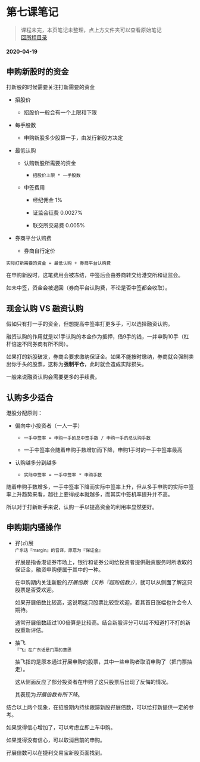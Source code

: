 # 第七课笔记

> 课程未完，本页笔记未整理，点上方文件夹可以查看原始笔记<br/>[回所程目录](/ichangtou/stock/hk_stock_newlucky/README.md)

#### 2020-04-19

## 申购新股时的资金

打新股的时候需要关注打新需要的资金

+ 招股价

  - 招股价一般会有一个上限和下限

+ 每手股数

  - 申购新股多少股算一手，由发行新股方决定

+ 最低认购

  - 认购新股所需要的资金

    + `招股价上限 * 一手股数`

  - 中签费用

    + 经纪佣金 1%

    + 证监会征费 0.0027%

    + 联交所交易费 0.005%

+ 券商平台认购费

  - 券商自行定价

`实际打新需要的资金 = 最低认购 + 券商平台认购费`

在申购新股时，这笔费用会被冻结，中签后会由券商转交给港交所和证监会。

如未中签，资金会被退回（券商平台认购费，不论是否中签都会收取）。

## 现金认购 VS 融资认购

假如只有打一手的资金，但想提高中签率打更多手，可以选择融资认购。

融资认购的作用就是以1手认购的本金作为抵押，借9手的钱，一并申购10手（杠杆倍速不同券商有所不同）。

如果打的新股破发，券商会要求缴纳保证金。如果不能按时缴纳，券商就会强制卖出你手头的股票，这称为**强制平仓**，此时就会造成实际损失。

一般来说融资认购会需要更多的手续费。

## 认购多少适合

港股分配原则：

+ 偏向中小投资者（一人一手）

  - `一手中签率 = 申购一手的总中签手数 / 申购一手的总认购手数`

  - 一手中签率会随着申购手数增加而下降，申购1手时的一手中签率最高

+ 认购越多分到越多

  - `实际中签率 = 一手中签率 * 申购手数`

随着申购手数增多，一手中签率下降而实际中签率上升，但从多手申购的实际中签率上升趋势来看，越往上要得成本就越多，而其实中签机率提升并不高。

所以对于打新新手来说，认购一手以提高资金的利用率显然更好。

## 申购期内骚操作

+ 孖(zī)展<br/><sub>广东话『margin』的音译，原意为『保证金』</sub>

  孖展是指香港证券市场上，银行和证券公司给投资者提供融资服务时所收取的保证金，融资申购便属于其中的一种。

  在申购期内关注新股的*孖展倍数（又称『超购倍数』）*，就可以从侧面了解这只股票是否受欢迎。

  如果孖展倍数比较高，这说明这只股票比较受欢迎，着其首日涨幅也许会令人期待。

  通常孖展倍数超过100倍算是比较高。结合新股评分可以给不知道打不打的新股重新评估。

+ 抽飞<br/><sub>『飞』在广东话是门票的意思</sub>

  抽飞指的是原本通过孖展申购的股票，其中一些申购者取消申购了（把门票抽走）。

  这从侧面反应了部分投资者在申购了这只股票后出现了反悔的情况。

  其表现为*孖展倍数有所下降*。

结合以上两个现象，在招股期内持续跟踪新股孖展倍数，可以给打新提供一定的参考。

如果觉得信心增加了，可以考虑立即上车申购。

如果觉得没有信心，可以取消目前的申购。

孖展倍数可以在捷利交易宝新股页面找到。
